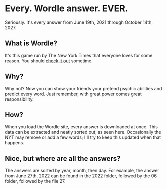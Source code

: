 # Every. Wordle answer. EVER.
Seriously. It's every answer from June 19th, 2021 through October 14th, 2027.

## What is Wordle?
It's this game run by The New York Times that everyone loves for some reason. You should [check it out](https://www.nytimes.com/games/wordle/index.html) sometime.

## Why?
Why not? Now you can show your friends your pretend psychic abilities and predict every word. Just remember, with great power comes great responsibility.

## How?
When you load the Wordle site, every answer is downloaded at once. This data can be extracted and neatly sorted out, as seen here. Occasionally the NYT may remove or add a few words; I'll try to keep this updated when that happens.

## Nice, but where are all the answers?
The answers are sorted by year, month, then day. For example, the answer from June 27th, 2022 can be found in the 2022 folder, followed by the 06 folder, followed by the file 27.